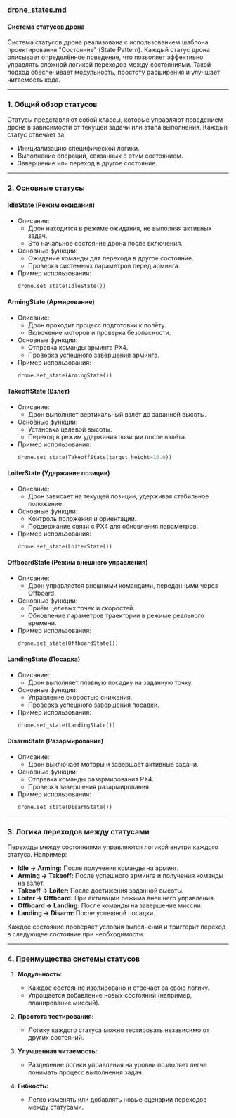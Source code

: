 ### drone_states.md

#### **Система статусов дрона**

Система статусов дрона реализована с использованием шаблона проектирования "Состояние" (State Pattern). Каждый статус дрона описывает определённое поведение, что позволяет эффективно управлять сложной логикой переходов между состояниями. Такой подход обеспечивает модульность, простоту расширения и улучшает читаемость кода.

---

### **1. Общий обзор статусов**

Статусы представляют собой классы, которые управляют поведением дрона в зависимости от текущей задачи или этапа выполнения. Каждый статус отвечает за:
- Инициализацию специфической логики.
- Выполнение операций, связанных с этим состоянием.
- Завершение или переход в другое состояние.

---

### **2. Основные статусы**

#### **IdleState (Режим ожидания)**
- Описание:
  - Дрон находится в режиме ожидания, не выполняя активных задач.
  - Это начальное состояние дрона после включения.
- Основные функции:
  - Ожидание команды для перехода в другое состояние.
  - Проверка системных параметров перед арминга.
- Пример использования:
  ```python
  drone.set_state(IdleState())
  ```

#### **ArmingState (Армирование)**
- Описание:
  - Дрон проходит процесс подготовки к полёту.
  - Включение моторов и проверка безопасности.
- Основные функции:
  - Отправка команды арминга PX4.
  - Проверка успешного завершения арминга.
- Пример использования:
  ```python
  drone.set_state(ArmingState())
  ```

#### **TakeoffState (Взлет)**
- Описание:
  - Дрон выполняет вертикальный взлёт до заданной высоты.
- Основные функции:
  - Установка целевой высоты.
  - Переход в режим удержания позиции после взлёта.
- Пример использования:
  ```python
  drone.set_state(TakeoffState(target_height=10.0))
  ```

#### **LoiterState (Удержание позиции)**
- Описание:
  - Дрон зависает на текущей позиции, удерживая стабильное положение.
- Основные функции:
  - Контроль положения и ориентации.
  - Поддержание связи с PX4 для обновления параметров.
- Пример использования:
  ```python
  drone.set_state(LoiterState())
  ```

#### **OffboardState (Режим внешнего управления)**
- Описание:
  - Дрон управляется внешними командами, переданными через Offboard.
- Основные функции:
  - Приём целевых точек и скоростей.
  - Обновление параметров траектории в режиме реального времени.
- Пример использования:
  ```python
  drone.set_state(OffboardState())
  ```

#### **LandingState (Посадка)**
- Описание:
  - Дрон выполняет плавную посадку на заданную точку.
- Основные функции:
  - Управление скоростью снижения.
  - Проверка успешного завершения посадки.
- Пример использования:
  ```python
  drone.set_state(LandingState())
  ```

#### **DisarmState (Разармирование)**
- Описание:
  - Дрон выключает моторы и завершает активные задачи.
- Основные функции:
  - Отправка команды разармирования PX4.
  - Проверка завершения разармирования.
- Пример использования:
  ```python
  drone.set_state(DisarmState())
  ```

---

### **3. Логика переходов между статусами**

Переходы между состояниями управляются логикой внутри каждого статуса. Например:
- **Idle → Arming:** После получения команды на арминг.
- **Arming → Takeoff:** После успешного арминга и получения команды на взлёт.
- **Takeoff → Loiter:** После достижения заданной высоты.
- **Loiter → Offboard:** При активации режима внешнего управления.
- **Offboard → Landing:** После команды на завершение миссии.
- **Landing → Disarm:** После успешной посадки.

Каждое состояние проверяет условия выполнения и триггерит переход в следующее состояние при необходимости.

---

### **4. Преимущества системы статусов**

1. **Модульность:**
   - Каждое состояние изолировано и отвечает за свою логику.
   - Упрощается добавление новых состояний (например, планирование миссий).

2. **Простота тестирования:**
   - Логику каждого статуса можно тестировать независимо от других состояний.

3. **Улучшенная читаемость:**
   - Разделение логики управления на уровни позволяет легче понимать процесс выполнения задач.

4. **Гибкость:**
   - Легко изменять или добавлять новые сценарии переходов между статусами.
